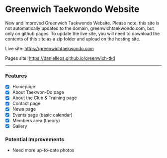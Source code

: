 # Greenwich Taekwondo Website
New and improved Greenwich Taekwondo Website. Please note, this site is not automatically updated to the domain, greenwichtaekwondo.com, but only on github pages. To update the live site, you will need to download the contents of this site as a zip folder and upload on the hosting site.

Live site: https://greenwichtaekwondo.com

Pages site: https://danielleos.github.io/greenwich-tkd

---

### Features
- [x] Homepage
- [x] About Taekwon-Do page
- [x] About the Club & Training page
- [x] Contact page
- [x] News page
- [x] Events page (basic calendar)
- [x] Members area (theory)
- [x] Gallery

### Potential Improvements
- Need more up-to-date photos
